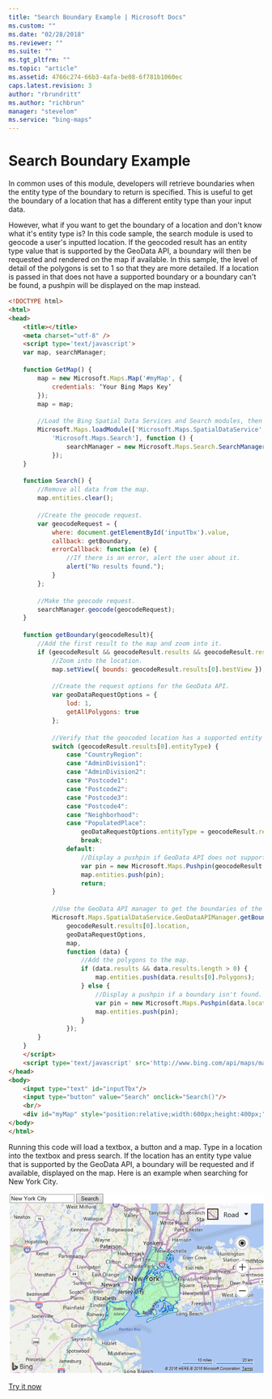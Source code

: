 ```yaml
---
title: "Search Boundary Example | Microsoft Docs"
ms.custom: ""
ms.date: "02/28/2018"
ms.reviewer: ""
ms.suite: ""
ms.tgt_pltfrm: ""
ms.topic: "article"
ms.assetid: 4766c274-66b3-4afa-be08-6f781b1060ec
caps.latest.revision: 3
author: "rbrundritt"
ms.author: "richbrun"
manager: "stevelom"
ms.service: "bing-maps"
---
```

# Search Boundary Example

In common uses of this module, developers will retrieve boundaries when the entity type of the boundary to return is specified. This is useful to get the boundary of a location that has a different entity type than your input data.  

However, what if you want to get the boundary of a location and don't know what it's entity type is? In this code sample, the search module is used to geocode a user's inputted location. If the geocoded result has an entity type value that is supported by the GeoData API, a boundary will then be requested and rendered on the map if available. In this sample, the level of detail of the polygons is set to 1 so that they are more detailed. If a location is passed in that does not have a supported boundary or a boundary can't be found, a pushpin will be displayed on the map instead.

```html
<!DOCTYPE html>
<html>
<head>
    <title></title>
    <meta charset="utf-8" />
	<script type='text/javascript'>
    var map, searchManager;

    function GetMap() {
        map = new Microsoft.Maps.Map('#myMap', {
            credentials: ‘Your Bing Maps Key’
        });
        map = map;

        //Load the Bing Spatial Data Services and Search modules, then create an instance of the search manager.
        Microsoft.Maps.loadModule(['Microsoft.Maps.SpatialDataService',
            'Microsoft.Maps.Search'], function () {
                searchManager = new Microsoft.Maps.Search.SearchManager(map);
            });
    }

    function Search() {
        //Remove all data from the map.
        map.entities.clear();

        //Create the geocode request.
        var geocodeRequest = {
            where: document.getElementById('inputTbx').value,
            callback: getBoundary,
            errorCallback: function (e) {
                //If there is an error, alert the user about it.
                alert("No results found.");
            }
        };

        //Make the geocode request.
        searchManager.geocode(geocodeRequest);
    }

    function getBoundary(geocodeResult){
        //Add the first result to the map and zoom into it.
        if (geocodeResult && geocodeResult.results && geocodeResult.results.length > 0) {
            //Zoom into the location.
            map.setView({ bounds: geocodeResult.results[0].bestView });

            //Create the request options for the GeoData API.
            var geoDataRequestOptions = {
                lod: 1,
                getAllPolygons: true
            };

            //Verify that the geocoded location has a supported entity type.
            switch (geocodeResult.results[0].entityType) {
                case "CountryRegion":
                case "AdminDivision1":
                case "AdminDivision2":
                case "Postcode1":
                case "Postcode2":
                case "Postcode3":
                case "Postcode4":
                case "Neighborhood":
                case "PopulatedPlace":
                    geoDataRequestOptions.entityType = geocodeResult.results[0].entityType;
                    break;
                default:
                    //Display a pushpin if GeoData API does not support EntityType.
                    var pin = new Microsoft.Maps.Pushpin(geocodeResult.results[0].location);
                    map.entities.push(pin);
                    return;
            }

            //Use the GeoData API manager to get the boundaries of the zip codes.
            Microsoft.Maps.SpatialDataService.GeoDataAPIManager.getBoundary(
                geocodeResult.results[0].location,
                geoDataRequestOptions,
                map,
                function (data) {
                    //Add the polygons to the map.
                    if (data.results && data.results.length > 0) {
                        map.entities.push(data.results[0].Polygons);
                    } else {
                        //Display a pushpin if a boundary isn't found.
                        var pin = new Microsoft.Maps.Pushpin(data.location);
                        map.entities.push(pin);
                    }
                });
        }
    }
    </script>
    <script type='text/javascript' src='http://www.bing.com/api/maps/mapcontrol?callback=GetMap' async defer></script>
</head>
<body>
    <input type="text" id="inputTbx"/>
    <input type="button" value="Search" onclick="Search()"/>
    <br/>
    <div id="myMap" style="position:relative;width:600px;height:400px;"></div>
</body>
</html>
```

Running this code will load a textbox, a button and a map. Type in a location into the textbox and press search. If the location has an entity type value that is supported by the GeoData API, a boundary will be requested and if available, displayed on the map. Here is an example when searching for New York City.

![Search Boundary on a Map](../../../media/bmv8-geodataboundarysearch.png)
 
[Try it now](https://www.bing.com/api/maps/sdk/mapcontrol/isdk#sdsLoadBoundaryFromSearch+JS)